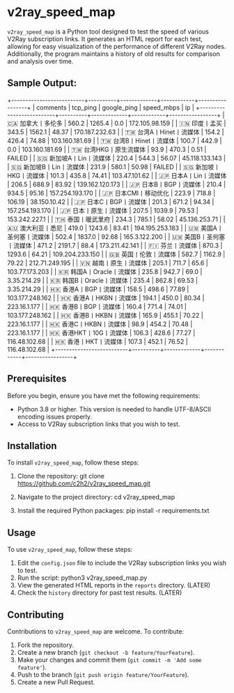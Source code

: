 # v2ray_speed_map

`v2ray_speed_map` is a Python tool designed to test the speed of various V2Ray subscription links. It generates an HTML report for each test, allowing for easy visualization of the performance of different V2Ray nodes. Additionally, the program maintains a history of old results for comparison and analysis over time.

## Sample Output:
+--------------------------+----------+-------------+------------+-----------------+
| comments                 | tcp_ping | google_ping | speed_mbps | ip              |
+--------------------------+----------+-------------+------------+-----------------+
| 🇨🇦 加拿大丨多伦多        | 560.2    | 1265.4      | 0.0        | 172.105.98.159  |
| 🇮🇳 印度丨孟买            | 343.5    | 1562.1      | 48.37      | 170.187.232.63  |
| 🇹🇼 台湾A丨Hinet丨流媒体  | 154.2    | 426.4       | 74.88      | 103.160.181.69  |
| 🇹🇼 台湾B丨Hinet丨流媒体  | 100.7    | 442.9       | 0.0        | 103.160.181.69  |
| 🇹🇼 台湾HKG丨原生流媒体   | 93.9     | 470.3       | 0.51       | FAILED          |
| 🇸🇬 新加坡A丨Lin丨流媒体  | 220.4    | 544.3       | 56.07      | 45.118.133.143  |
| 🇸🇬 新加坡B丨Lin丨流媒体  | 231.9    | 580.1       | 50.98      | FAILED          |
| 🇸🇬 新加坡丨HKG丨流媒体   | 101.3    | 435.8       | 74.41      | 103.47.101.62   |
| 🇯🇵 日本A丨Lin丨流媒体    | 206.5    | 688.9       | 83.92      | 139.162.120.173 |
| 🇯🇵 日本B丨BGP丨流媒体    | 210.4    | 934.5       | 95.16      | 157.254.193.170 |
| 🇯🇵 日本CMI丨移动优化     | 223.9    | 718.8       | 106.19     | 38.150.10.42    |
| 🇯🇵 日本C丨BGP丨流媒体    | 201.3    | 671.2       | 94.34      | 157.254.193.170 |
| 🇯🇵 日本丨原生丨流媒体    | 207.5    | 1039.9      | 79.53      | 153.242.227.1   |
| 🇹🇭 泰国丨暖武里府        | 234.3    | 785.1       | 58.02      | 45.136.253.71   |
| 🇦🇺 澳大利亚丨悉尼        | 419.0    | 1243.6      | 83.41      | 194.195.253.183 |
| 🇺🇲 美国A丨圣何塞丨流媒体 | 502.4    | 1837.0      | 92.68      | 165.3.122.200   |
| 🇺🇲 美国B丨圣何塞丨流媒体 | 471.2    | 2191.7      | 88.4       | 173.211.42.141  |
| 🇫🇮 芬兰丨流媒体          | 870.3    | 1293.6      | 64.21      | 109.204.233.150 |
| 🇬🇧 英国丨伦敦丨流媒体    | 582.7    | 1162.9      | 79.22      | 212.71.249.195  |
| 🇻🇳 越南丨原生丨流媒体    | 205.1    | 711.7       | 65.6       | 103.77.173.203  |
| 🇰🇷 韩国A丨Oracle丨流媒体 | 235.8    | 942.7       | 69.0       | 3.35.214.29     |
| 🇰🇷 韩国B丨Oracle丨流媒体 | 235.4    | 862.8       | 69.53      | 3.35.214.29     |
| 🇭🇰 香港A丨BGP丨流媒体    | 158.5    | 498.6       | 77.89      | 103.177.248.162 |
| 🇭🇰 香港A丨HKBN丨流媒体   | 194.1    | 450.0       | 80.34      | 223.16.1.177    |
| 🇭🇰 香港B丨BGP丨流媒体    | 160.4    | 771.4       | 74.01      | 103.177.248.162 |
| 🇭🇰 香港B丨HKBN丨流媒体   | 165.9    | 455.1       | 70.22      | 223.16.1.177    |
| 🇭🇰 香港C丨HKBN丨流媒体   | 98.9     | 454.2       | 70.48      | 223.16.1.177    |
| 🇭🇰 香港HKT丨10G丨流媒体  | 106.3    | 428.6       | 77.27      | 116.48.102.68   |
| 🇭🇰 香港丨HKT丨流媒体      | 107.3    | 452.1       | 76.52      | 116.48.102.68   |
+--------------------------+----------+-------------+------------+-----------------+

## Prerequisites

Before you begin, ensure you have met the following requirements:

- Python 3.8 or higher. This version is needed to handle UTF-8/ASCII encoding issues properly.
- Access to V2Ray subscription links that you wish to test.

## Installation

To install `v2ray_speed_map`, follow these steps:

1. Clone the repository:
    git clone https://github.com/c2h2/v2ray_speed_map.git

2. Navigate to the project directory:
    cd v2ray_speed_map

3. Install the required Python packages:
    pip install -r requirements.txt


## Usage

To use `v2ray_speed_map`, follow these steps:

1. Edit the `config.json` file to include the V2Ray subscription links you wish to test.
2. Run the script:
    python3 v2ray_speed_map.py 
3. View the generated HTML reports in the `reports` directory. (LATER)
4. Check the `history` directory for past test results. (LATER)

## Contributing

Contributions to `v2ray_speed_map` are welcome. To contribute:

1. Fork the repository.
2. Create a new branch (`git checkout -b feature/YourFeature`).
3. Make your changes and commit them (`git commit -m 'Add some feature'`).
4. Push to the branch (`git push origin feature/YourFeature`).
5. Create a new Pull Request.

